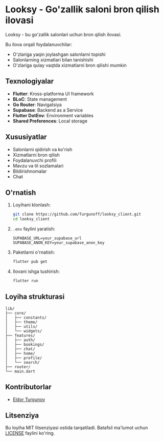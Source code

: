 # Looksy - Go'zallik saloni bron qilish ilovasi

Looksy - bu go'zallik salonlari uchun bron qilish ilovasi.

Bu ilova orqali foydalanuvchilar:

- O'zlariga yaqin joylashgan salonlarni topishi
- Salonlarning xizmatlari bilan tanishishi
- O'zlariga qulay vaqtda xizmatlarni bron qilishi mumkin

## Texnologiyalar

- **Flutter**: Kross-platforma UI framework
- **BLoC**: State management
- **Go Router**: Navigatsiya
- **Supabase**: Backend as a Service
- **Flutter DotEnv**: Environment variables
- **Shared Preferences**: Local storage

## Xususiyatlar

- Salonlarni qidirish va ko'rish
- Xizmatlarni bron qilish
- Foydalanuvchi profili
- Mavzu va til sozlamalari
- Bildirishnomalar
- Chat

## O'rnatish

1. Loyihani klonlash:

   ```bash
   git clone https://github.com/Turgunoff/looksy_client.git
   cd looksy_client
   ```

2. `.env` faylini yaratish:

   ```
   SUPABASE_URL=your_supabase_url
   SUPABASE_ANON_KEY=your_supabase_anon_key
   ```

3. Paketlarni o'rnatish:

   ```bash
   flutter pub get
   ```

4. Ilovani ishga tushirish:
   ```bash
   flutter run
   ```

## Loyiha strukturasi

```
lib/
├── core/
│   ├── constants/
│   ├── theme/
│   ├── utils/
│   └── widgets/
├── features/
│   ├── auth/
│   ├── bookings/
│   ├── chat/
│   ├── home/
│   ├── profile/
│   └── search/
├── router/
└── main.dart
```

## Kontributorlar

- [Eldor Turgunov](https://github.com/Turgunoff)

## Litsenziya

Bu loyiha MIT litsenziyasi ostida tarqatiladi. Batafsil ma'lumot uchun [LICENSE](LICENSE) faylini ko'ring.
